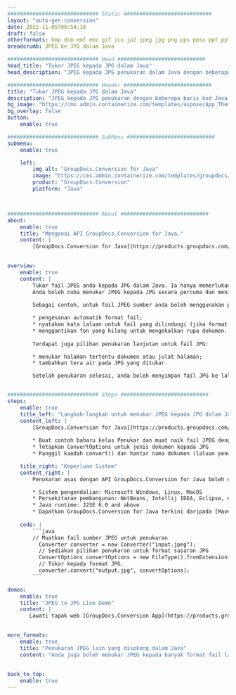 ```yaml
---
############################# Static ############################
layout: "auto-gen-conversion"
date: 2022-11-05T06:54:18
draft: false
otherformats: bmp dcm emf emz gif ico jp2 jpeg jpg png pps ppsx ppt pptx psb psd svg svgz tga tif tiff webp wmf wmz
breadcrumb: JPEG ke JPG dalam Java

############################# Head ############################
head_title: "Tukar JPEG kepada JPG dalam Java"
head_description: "JPEG kepada JPG penukaran dalam Java dengan beberapa baris kod. Tukar lebih 160 format fail menggunakan API penukaran dokumen GroupDocs untuk Java"

############################# Header ############################
title: "Tukar JPEG kepada JPG dalam Java"
description: "JPEG kepada JPG penukaran dengan beberapa baris kod Java."
bg_image: "https://cms.admin.containerize.com/templates/aspose/App_Themes/V3/images/bg/header1.png"
bg_overlay: false
button:
    enable: true

############################# SubMenu ############################
submenu:
    enable: true

    left:
        img_alt: "GroupDocs.Conversion for Java"
        image: "https://cms.admin.containerize.com/templates/groupdocs/images/product-logos/90x90-noborder/groupdocs-conversion-java.png"
        product: "GroupDocs.Conversion"
        platform: "Java"



############################# About ############################
about:
    enable: true
    title: "Mengenai API GroupDocs.Conversion for Java."
    content: |
        [GroupDocs.Conversion for Java](https://products.groupdocs.com/conversion/java/) ialah API penukaran format fail lanjutan untuk menukar antara imej popular dan format dokumen seperti Microsoft Office, OpenDocument, PDF, HTML, e-mel, CAD. dan banyak lagi dengan hanya beberapa baris kod. API asli secara automatik mengesan format dokumen asal dan menawarkan banyak pilihan untuk menyesuaikan dokumen yang ditukar. Bersama-sama dengan fungsi mengekstrak maklumat daripada dokumen, ia juga menyokong caching hasil penukaran ke cakera tempatan secara lalai. Walau bagaimanapun, sebarang jenis storan cache boleh disokong dengan melaksanakan antara muka yang sesuai - Amazon S3, Dropbox, Google Drive, Windows Azure, Reddis atau mana-mana yang lain.
    

overview:
    enable: true
    content: |
        Tukar fail JPEG anda kepada JPG dalam Java. Ia hanya memerlukan beberapa baris kod Java pada mana-mana platform pilihan anda, seperti Windows, Linux, macOS.
        Anda boleh cuba menukar JPEG kepada JPG secara percuma dan menilai kualiti hasil penukaran. Bersama-sama dengan skrip penukaran fail mudah, anda boleh mencuba pilihan yang lebih canggih untuk memuatkan fail sumber JPEG dan menyimpan output JPG. 
        
        Sebagai contoh, untuk fail JPEG sumber anda boleh menggunakan pilihan pemuatan berikut:

        * pengesanan automatik format fail;
        * nyatakan kata laluan untuk fail yang dilindungi (jika format fail menyokongnya);
        * menggantikan fon yang hilang untuk mengekalkan rupa dokumen.
        
        Terdapat juga pilihan penukaran lanjutan untuk fail JPG:

        * menukar halaman tertentu dokumen atau julat halaman;
        * tambahkan tera air pada JPG yang ditukar.

        Setelah penukaran selesai, anda boleh menyimpan fail JPG ke laluan fail setempat anda atau ke mana-mana storan pihak ketiga seperti FTP, Amazon S3, Google Drive, Dropbox dll. Sila ambil perhatian - untuk menukar JPEG kepada JPG, anda tidak perlu memasang sebarang perisian tambahan, seperti MS Office, Open Office, Adobe Acrobat Reader dsb.


############################# Steps ############################
steps:
    enable: true
    title_left: "Langkah-langkah untuk menukar JPEG kepada JPG dalam Java"
    content_left: |
        [GroupDocs.Conversion for Java](https://products.groupdocs.com/conversion/java/) membenarkan pembangun menukar fail JPEG kepada JPG dengan mudah dengan beberapa baris kod.
        
        * Buat contoh baharu kelas Penukar dan muat naik fail JPEG dengan laluan penuh
        * Tetapkan ConvertOptions untuk jenis dokumen kepada JPG
        * Panggil kaedah convert() dan hantar nama dokumen (laluan penuh) dan format (JPG) sebagai parameter

    title_right: "Keperluan Sistem"
    content_right: |
        Penukaran asas dengan API GroupDocs.Conversion for Java boleh dilakukan dengan hanya beberapa baris kod. API kami disokong pada semua platform dan sistem pengendalian utama. Sebelum melaksanakan kod di bawah, pastikan anda mempunyai prasyarat berikut dipasang pada sistem anda.

        * Sistem pengendalian: Microsoft Windows, Linux, MacOS
        * Persekitaran pembangunan: NetBeans, Intellij IDEA, Eclipse, etc.
        * Java runtime: J2SE 6.0 and above
        * Dapatkan GroupDocs.Conversion for Java terkini daripada [Maven](https://repository.groupdocs.com/webapp/#/artifacts/browse/tree/General/repo/com/groupdocs/groupdocs-conversion)
         
    code: |
        ```java    
        // Muatkan fail sumber JPEG untuk penukaran
          Converter converter = new Converter("input.jpeg");
          // Sediakan pilihan penukaran untuk format sasaran JPG
          ConvertOptions convertOptions = new FileType().fromExtension("jpg").getConvertOptions();
          // Tukar kepada format JPG.
          converter.convert("output.jpg", convertOptions);
        ```

demos:
    enable: true
    title: "JPEG to JPG Live Demo"
    content: |
       Lawati tapak web [GroupDocs.Conversion App](https://products.groupdocs.app/conversion/family) kami dan cuba JPEG kepada JPG penukaran sekarang. Demo percuma mempunyai faedah berikut
          

more_formats:
    enable: true
    title: "Penukaran JPEG lain yang disokong dalam Java"
    content: "Anda juga boleh menukar JPEG kepada banyak format fail lain. Sila lihat senarai di bawah."
       
       
back_to_top:
    enable: true
---
```

